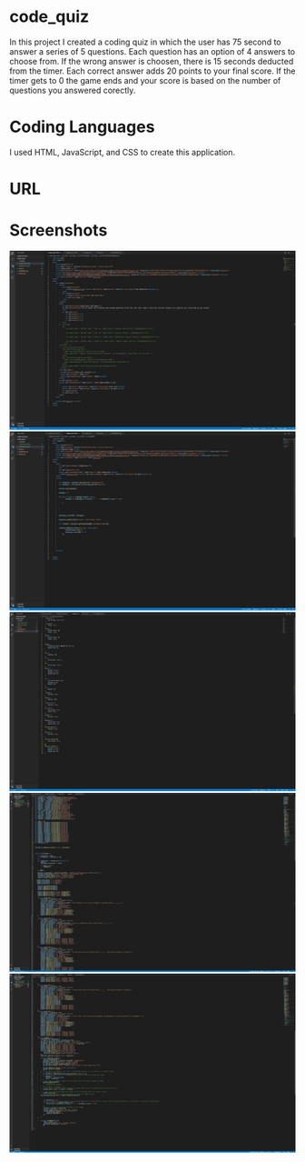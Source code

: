 # code_quiz
In this project I created a coding quiz in which the user has 75 second to answer a series of 5 questions. Each question has an option of 4 answers to choose from. If the wrong answer is choosen, there is 15 seconds deducted from the timer. Each correct answer adds 20 points to your final score. If the timer gets to 0 the game ends and your score is based on the number of questions you answered corectly.

# Coding Languages
I used HTML, JavaScript, and CSS to create this application.

# URL 

# Screenshots
![alt text](pics/html1.png)
![alt text](pics/html2.png)
![alt text](pics/css.png)
![alt text](pics/javascript.png)
![alt text](pics/javascript-part2.png)